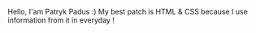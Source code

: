 Hello, I'am Patryk Padus :)
My best patch is HTML & CSS because I use information from it in everyday !